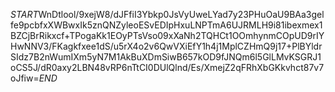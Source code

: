 $START$WnDtlool/9xejW8/dJFfiI3Ybkp0JsVyUweLYad7y23PHuOaU9BAa3gelfe9pcbfxXWBwxIk5znQNZyleoESvEDIpHxuLNPTmA6UJRMLH9i81ibexmex1BZCjBrRikxcf+TPogaKk1EOyPTsVso09xXaNh2TQHCt1OOmhynmCOpUD9rIYHwNNV3/FKagkfxee1dS/u5rX4o2v6QwVXiEfY1h4j1MplCZHmQ9j17+PlBYldrSIdz7B2nWumIXm5yN7M1AkBuXDmSiwB657kOD9fJNQm6l5GlLMvKSGRJ1oCS5J/dR0axy2LBN48vRP6nTtCI0DUlQlnd/Es/XmejZ2qFRhXbGKkvhct87v7oJfiw=$END$